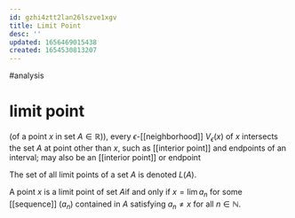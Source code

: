```yaml
---
id: gzhi4ztt2lan26lszve1xgv
title: Limit Point
desc: ''
updated: 1656469015438
created: 1654530813207
---
```

#analysis

# limit point
(of a point $x$ in set $A \in \mathbb{R})$), every $\epsilon$-[[neighborhood]] $V_\epsilon(x)$ of $x$ intersects the set $A$ at point other than $x$, such as [[interior point]] and endpoints of an interval; may also be an [[interior point]] or endpoint

The set of all limit points of a set $A$ is denoted $L(A)$.

A point $x$ is a limit point of set $A$if and only if $x = \lim a_n$ for some [[sequence]] $(a_n)$ contained in $A$ satisfying $a_n \neq x$ for all $n \in \mathbb{N}$.
